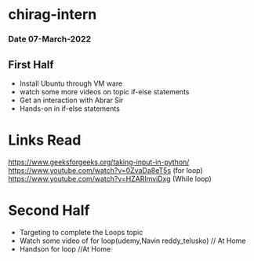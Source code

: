 # chirag-intern

### Date 07-March-2022

## First Half
- Install Ubuntu through VM ware 
- watch some more videos on  topic if-else statements
- Get an interaction with Abrar Sir
- Hands-on in if-else statements


# Links Read 
https://www.geeksforgeeks.org/taking-input-in-python/
https://www.youtube.com/watch?v=0ZvaDa8eT5s (for loop)
https://www.youtube.com/watch?v=HZARImviDxg (While loop)


# Second Half 
- Targeting to complete the Loops topic
- Watch some video of for loop(udemy,Navin reddy_telusko) // At Home
- Handson for loop //At Home
